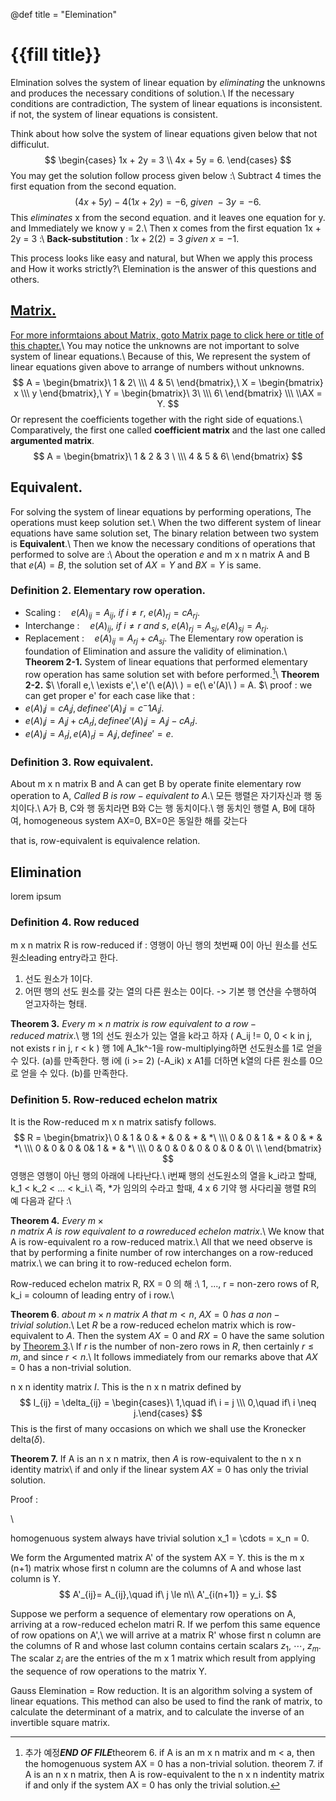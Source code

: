 @def title = "Elemination"

# {{fill title}}
Elmination solves the system of linear equation by _eliminating_ the unknowns and produces the necessary conditions of solution.\\
If the necessary conditions are contradiction, The system of linear equations is inconsistent. 
if not, the system of linear equations is consistent.

Think about how solve the system of linear equations given below that not difficulut.
$$ \begin{cases} 1x + 2y = 3 \\ 4x + 5y = 6. \end{cases} $$
You may get the solution follow process given below :\\
Subtract 4 times the first equation from the second equation.
$$ (4x + 5y) - 4(1x + 2y) = -6,\ given\ -3y = -6. $$
This _eliminates_ x from the second equation. and it leaves one equation for y. and Immediately we know y = 2.\\
Then x comes from the first equation 1x + 2y = 3 :\\
**Back-substitution** : $1x + 2(2) = 3\ given\ x = -1$.

This process looks like easy and natural, but When we apply this process and How it works strictly?\\
Elemination is the answer of this questions and others.

## [Matrix.](/linear_algebra/matrix/)
[For more informtaions about Matrix, goto Matrix page to click here or title of this chapter.](/linear_algebra/matrix/)\\
You may notice the unknowns are not important to solve system of linear equations.\\
Because of this, We represent the system of linear equations given above to arrange of numbers without unknowns.
$$ A = \begin{bmatrix}\ 1 & 2\ \\\ 4 & 5\ \end{bmatrix},\ X = \begin{bmatrix} x \\\ y \end{bmatrix},\ Y = \begin{bmatrix}\ 3\ \\\ 6\ \end{bmatrix}
\\\ \\AX = Y. $$
Or represent the coefficients together with the right side of equations.\\
Comparatively, the first one called **coefficient matrix** and the last one called **argumented matrix**.
$$ A = \begin{bmatrix}\ 1 & 2 & 3 \ \\\ 4 & 5 & 6\ \end{bmatrix} $$


## Equivalent.
For solving the system of linear equations by performing operations, The operations must keep solution set.\\
When the two different system of linear equations have same solution set, The binary relation between two system is **Equivalent**.\\
Then we know the necessary conditions of operations that performed to solve are :\\
About the operation $e$ and m x n matrix A and B that $e(A) = B$, the solution set of $AX = Y$ and $BX = Y$ is same.

### Definition 2. Elementary row operation.
+ Scaling :$\quad e(A)_{ij} = A_{ij},\ if\ i \neq r,\ e(A)_{rj} = cA_{rj}.$
+ Interchange :$\quad e(A)_{ij},\ if\ i \neq r\ and\ s,\ e(A)_{rj} = A_{sj}, e(A)_{sj} = A_{rj}.$
+ Replacement :$\quad e(A)_{ij} = A_{rj} + cA_{sj}.$
The Elementary row operation is foundation of Elimination and assure the validity of elimination.\\
**Theorem 2-1.** System of linear equations that performed elementary row operation has same solution set with before performed.[^1]\\
**Theorem 2-2.** $\ \forall e,\ \exists e',\ e'(\ e(A)\ ) = e(\ e'(A)\ ) = A. $\\
proof : we can get proper e' for each case like that :
+ $e(A)_ij = cA_ij, define e'(A)_ij = c^-1 A_ij.$
+ $e(A)_ij = A_ij + cA_rj, define e'(A)_ij = A_ij - cA_rj.$
+ $e(A)_ij = A_rj, e(A)_rj = A_ij, define e' = e.$

### Definition 3. Row equivalent.
About m x n matrix B and A can get B by operate finite elementary row operation to A, _Called $B\ is\ row-equivalent\ to\ A$._\\
모든 행렬은 자기자신과 행 동치이다.\\
A가 B, C와 행 동치라면 B와 C는 행 동치이다.\\
행 동치인 행렬 A, B에 대하여, homogeneous system AX=0, BX=0은 동일한 해를 갖는다

that is, row-equivalent is equivalence relation.


## Elimination
lorem ipsum

### Definition 4. Row reduced
m x n matrix R is row-reduced if :
영행이 아닌 행의 첫번째 0이 아닌 원소를 선도원소leading entry라고 한다.
1. 선도 원소가 1이다.
2. 어떤 행의 선도 원소를 갖는 열의 다른 원소는 0이다.
   ->        기본 행 연산을 수행하여 얻고자하는 형태.

**Theorem 3.** $Every\ m \times n\ matrix\ is\ row\ equivalent\ to\ a\ row-reduced\ matrix.$\\
행 1의 선도 원소가 있는 열을 k라고 하자 ( A_ij != 0, 0 < k in j, not exists r in j, r < k )
행 1에 A_1k^-1을 row-multiplying하면 선도원소를 1로 얻을 수 있다. (a)를 만족한다.
행 i에 (i >= 2) (-A_ik) x A1를 더하면 k열의 다른 원소를 0으로 얻을 수 있다. (b)를 만족한다.

### Definition 5. Row-reduced echelon matrix
It is the Row-reduced m x n matrix satisfy follows.
$$ R = \begin{bmatrix}\ 0 & 1 & 0 & * & 0 & * & *\ \\\ 0 & 0 & 1 & * & 0 & * & *\ \\\ 0 & 0 & 0 & 0& 1 & * & *\ \\\ 0 & 0 & 0 & 0 & 0 & 0 & 0\ \\ \end{bmatrix} $$
영행은 영행이 아닌 행의 아래에 나타난다.\\
i번째 행의 선도원소의 열을 k_i라고 할때, k_1 < k_2 < ... < k_i.\\
즉, *가 임의의 수라고 할때, 4 x 6 기약 행 사다리꼴 행렬 R의 예 다음과 같다 :\\

**Theorem 4.** $Every\ m \times n\ matrix\ A\ is\ row\ equivalent\ to\ a\ row reduced\ echelon\ matrix.$\\
We know that A is row-equivalent ro a row-reduced matrix.\\
All that we need observe is that by performing a finite number of row interchanges on a row-reduced matrix.\\
we can bring it to row-reduced echelon form.

Row-reduced echelon matrix R, RX = 0 의 해 :\\
1, ..., r = non-zero rows of R, k_i = coloumn of leading entry of i row.\\

**Theorem 6**. $about\ m \times n\ matrix\ A\ that\ m < n,\ AX = 0\ has\ a\ non-trivial\ solution.$\\
Let $R$ be a row-reduced echelon matrix which is row-equivalent to $A$.
Then the system $AX = 0$ and $RX = 0$ have the same solution by [Theorem 3](#theorem_3_every_m_x_n_matrix_is_row-equivalent_to_a_row-reduced_matrix).\\
If $r$ is the number of non-zero rows in $R$, then certainly $r \leqslant m$, and since $r < n$.\\
It follows immediately from our remarks above that $AX=0$ has a non-trivial solution.

n x n identity matrix $I$. This is the n x n matrix defined by
$$ I_{ij} = \delta_{ij} = \begin{cases}\ 1,\quad if\ i = j \\\ 0,\quad if\ i \neq j.\end{cases} $$
This is the first of many occasions on which we shall use the Kronecker delta($\delta$).

**Theorem 7.** If A is an n x n matrix, then $A$ is row-equivalent to the n x n identity matrix\\
if and only if the linear system  $AX=0$ has only the trivial solution.

Proof : 

<!--
Elemination needs linearity.
+ superposition : f(x1 + x2) = f(x1) + f(x2).
+ homogeniety :     f(ax) = af(x).

### Linear combination :

(c1 A11 + ... + cm Am1) x1 + ... + (c1 A1n + ... + cm Amn) xn = c1 y1 + ... + cm ym.
각 선형 방정식에 가중치 ck를 곱하여 모두 더한 것.
소거법의 일반화(forming)
연립 방정식을 단일 방정식으로 변환한다.
-->

\\
[^1]: 추가 예정***END OF FILE***theorem 6. if A is an m x n matrix and m < a, then the homogenuous system AX = 0 has a non-trivial solution.
theorem 7. if A is an n x n matrix, then A is row-equivalent to the n x n indentity matrix if and only if the system AX = 0 has only the trivial solution.

homogenuous system always have trivial solution x_1 = \cdots = x_n = 0.

We form the Argumented matrix A' of the system AX = Y.
this is the m x (n+1) matrix whose first n column are the columns of A and whose last column is Y.
$$ A'_{ij}= A_{ij},\quad if\ j \le n\\ A'_{i(n+1)} = y_i. $$

Suppose we perform a sequence of elementary row operations on A, arriving at a row-reduced echelon matri R.
If we perfom this same equence of row opations on A',\\
we will arrive at a matrix R' whose first n column are the columns of R and whose last column contains certain scalars $z_1,\ \cdots,\ z_m$.
The scalar $z_i$ are the entries of the m x 1 matrix which result from applying the sequence of row operations to the matrix Y.

Gauss Elemination = Row reduction.
It is an algorithm solving a system of linear equations.
This method can also be used to find the rank of matrix, to calculate the determinant of a matrix, and to calculate the inverse of an invertible square matrix.
